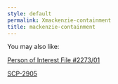 ```yaml
---
style: default
permalink: Xmackenzie-containment
title: mackenzie-containment
---
```

You may also like:

[Person of Interest File #2273/01](http://scp-wiki.net/scp-2273-f)

[SCP-2905](http://scp-wiki.net/scp-2905)
